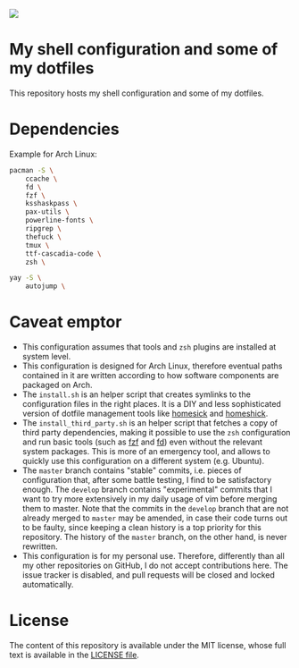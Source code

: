 [![](https://github.com/m-pilia/dotfiles/workflows/Checks/badge.svg)](https://github.com/m-pilia/dotfiles/actions?query=workflow%3AChecks)

# My shell configuration and some of my dotfiles

This repository hosts my shell configuration and some of my dotfiles.

# Dependencies

Example for Arch Linux:

```sh
pacman -S \
    ccache \
    fd \
    fzf \
    ksshaskpass \
    pax-utils \
    powerline-fonts \
    ripgrep \
    thefuck \
    tmux \
    ttf-cascadia-code \
    zsh \

yay -S \
    autojump \

```

# Caveat emptor

* This configuration assumes that tools and `zsh` plugins are installed at
  system level.
* This configuration is designed for Arch Linux, therefore eventual paths
  contained in it are written according to how software components are packaged
  on Arch.
* The `install.sh` is an helper script that creates symlinks to the
  configuration files in the right places. It is a DIY and less sophisticated
  version of dotfile management tools like
  [homesick](https://github.com/technicalpickles/homesick) and
  [homeshick](https://github.com/andsens/homeshick).
* The `install_third_party.sh` is an helper script that fetches a copy of third
  party dependencies, making it possible to use the `zsh` configuration and run
  basic tools (such as [fzf](https://github.com/junegunn/fzf) and
  [fd](https://github.com/sharkdp/fd)) even without the relevant system
  packages. This is more of an emergency tool, and allows to quickly use this
  configuration on a different system (e.g. Ubuntu).
* The `master` branch contains "stable" commits, i.e. pieces of configuration
  that, after some battle testing, I find to be satisfactory enough. The
  `develop` branch contains "experimental" commits that I want to try more
  extensively in my daily usage of vim before merging them to master. Note that
  the commits in the `develop` branch that are not already merged to `master`
  may be amended, in case their code turns out to be faulty, since keeping a
  clean history is a top priority for this repository. The history of the
  `master` branch, on the other hand, is never rewritten.
* This configuration is for my personal use. Therefore, differently than all my
  other repositories on GitHub, I do not accept contributions here. The issue
  tracker is disabled, and pull requests will be closed and locked
  automatically.

# License

The content of this repository is available under the MIT license, whose full
text is available in the [LICENSE
file](https://github.com/m-pilia/dotfiles/blob/master/LICENSE).
